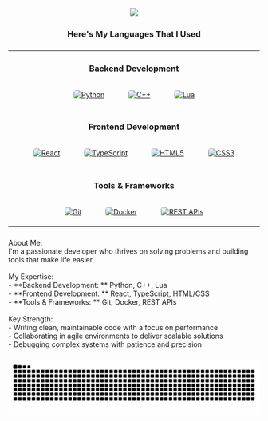 <div align="center">
  <img src="https://visitor-badge.laobi.icu/badge?page_id=ItzBob15.ItzBob15&"  />
</div>

###

<h3 align="center">Here's My Languages That I Used</h3>

###

<div align="center" style="overflow-x: auto;">
  <table align="center" style="margin: 0 auto;">
    <tr>
      <td align="center" width="33%">
        <h3>Backend Development</h3>
        <div style="display: flex; gap: 12px; justify-content: center; flex-wrap: wrap;">  
          <a href="https://www.python.org/" target="_blank">
            <img style="margin: 10px; padding: 8px; background: #ffffff10; border-radius: 12px; transition: all 0.3s ease;" 
                 src="https://profilinator.rishav.dev/skills-assets/python-original.svg" 
                 alt="Python" height="60" 
                 onmouseover="this.style.transform='scale(1.1)'" 
                 onmouseout="this.style.transform='scale(1)'" />
          </a>  
          <a href="https://www.cplusplus.com/" target="_blank">
            <img style="margin: 10px; padding: 8px; background: #ffffff10; border-radius: 12px; transition: all 0.3s ease;" 
                 src="https://profilinator.rishav.dev/skills-assets/cplusplus-original.svg" 
                 alt="C++" height="60" />
          </a>  
          <a href="https://www.lua.org/" target="_blank">
            <img style="margin: 10px; padding: 8px; background: #ffffff10; border-radius: 12px; transition: all 0.3s ease;" 
                 src="https://upload.wikimedia.org/wikipedia/commons/c/cf/Lua-Logo.svg" 
                 alt="Lua" height="60" />
          </a>  
        </div>
      </td>
    </tr>
    <tr>
      <td align="center" width="33%">
        <h3>Frontend Development</h3>
        <div style="display: flex; gap: 12px; justify-content: center; flex-wrap: wrap;">  
          <a href="https://reactjs.org/" target="_blank">
            <img style="margin: 10px; padding: 8px; background: #ffffff10; border-radius: 12px; transition: all 0.3s ease;" 
                 src="https://profilinator.rishav.dev/skills-assets/react-original-wordmark.svg" 
                 alt="React" height="60" />
          </a>  
          <a href="https://www.typescriptlang.org/" target="_blank">
            <img style="margin: 10px; padding: 8px; background: #ffffff10; border-radius: 12px; transition: all 0.3s ease;" 
                 src="https://profilinator.rishav.dev/skills-assets/typescript-original.svg" 
                 alt="TypeScript" height="60" />
          </a>  
          <a href="https://en.wikipedia.org/wiki/HTML5" target="_blank">
            <img style="margin: 10px; padding: 8px; background: #ffffff10; border-radius: 12px; transition: all 0.3s ease;" 
                 src="https://profilinator.rishav.dev/skills-assets/html5-original-wordmark.svg" 
                 alt="HTML5" height="60" />
          </a>  
          <a href="https://www.w3schools.com/css/" target="_blank">
            <img style="margin: 10px; padding: 8px; background: #ffffff10; border-radius: 12px; transition: all 0.3s ease;" 
                 src="https://profilinator.rishav.dev/skills-assets/css3-original-wordmark.svg" 
                 alt="CSS3" height="60" />
          </a>  
        </div>
      </td>
    </tr>
    <tr>
      <td align="center" width="33%">
        <h3>Tools & Frameworks</h3>
        <div style="display: flex; gap: 12px; justify-content: center; flex-wrap: wrap;">  
          <a href="https://git-scm.com/" target="_blank">
            <img style="margin: 10px; padding: 8px; background: #ffffff10; border-radius: 12px; transition: all 0.3s ease;" 
                 src="https://profilinator.rishav.dev/skills-assets/git-scm-icon.svg" 
                 alt="Git" height="60" />
          </a>  
          <a href="https://www.docker.com/" target="_blank">
            <img style="margin: 10px; padding: 8px; background: #ffffff10; border-radius: 12px; transition: all 0.3s ease;" 
                 src="https://profilinator.rishav.dev/skills-assets/docker-original-wordmark.svg" 
                 alt="Docker" height="60" />
          </a>  
          <a href="https://restfulapi.net/" target="_blank">
            <img style="margin: 10px; padding: 8px; background: #ffffff10; border-radius: 12px; transition: all 0.3s ease;" 
                 src="https://profilinator.rishav.dev/skills-assets/nodejs-original-wordmark.svg" 
                 alt="REST APIs" height="60" />
          </a>  
        </div>
      </td>
    </tr>
  </table>
</div>

###

<p align="left">About Me:<br>I'm a passionate developer who thrives on solving problems and building tools that make life easier.<br><br>My Expertise:<br>- **Backend Development: ** Python, C++, Lua<br>- **Frontend Development: ** React, TypeScript, HTML/CSS<br>- **Tools & Frameworks: ** Git, Docker, REST APIs<br><br>Key Strength:<br>- Writing clean, maintainable code with a focus on performance<br>- Collaborating in agile environments to deliver scalable solutions<br>- Debugging complex systems with patience and precision</p>

###

<img src="https://raw.githubusercontent.com/ItzBob15/ItzBob15/output/snake.svg" alt="Snake animation" />

###
